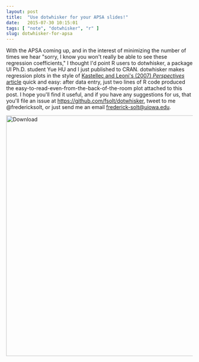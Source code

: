 ```yaml
---
layout: post
title:  "Use dotwhisker for your APSA slides!"
date:   2015-07-30 10:15:01
tags: [ "note", "dotwhisker", "r" ]
slug: dotwhisker-for-apsa
---
```


With the APSA coming up, and in the interest of minimizing the number of times we hear "sorry, I know you won't really be able to see these regression coefficients," I thought I'd point R users to dotwhisker, a package UI Ph.D. student Yue HU and I just published to CRAN. dotwhisker makes regression plots in the style of [Kastellec and Leoni's (2007) _Perspectives_ article](http://dx.doi.org/10.1017/S1537592707072209) quick and easy: after data entry, just two lines of R code produced the easy-to-read-even-from-the-back-of-the-room plot attached to this post. I hope you'll find it useful, and if you have any suggestions for us, that you'll file an issue at <https://github.com/fsolt/dotwhisker>, tweet to me @fredericksolt, or just send me an email <frederick-solt@uiowa.edu>.

<img class="imageStyle" alt="Download" src="http://fsolt.org/blog/dotwhisker1.jpg" width="650"/>
